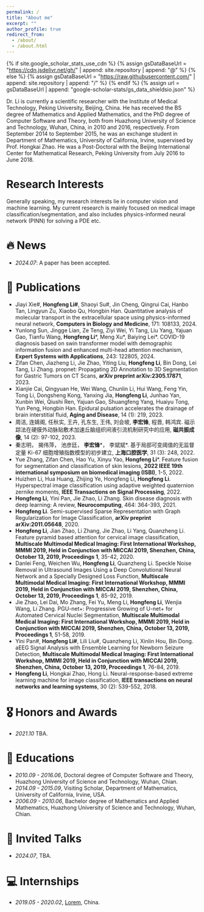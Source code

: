 ```yaml
---
permalink: /
title: "About me"
excerpt: ""
author_profile: true
redirect_from: 
  - /about/
  - /about.html
---
```


{% if site.google_scholar_stats_use_cdn %}
{% assign gsDataBaseUrl = "https://cdn.jsdelivr.net/gh/" | append: site.repository | append: "@" %}
{% else %}
{% assign gsDataBaseUrl = "https://raw.githubusercontent.com/" | append: site.repository | append: "/" %}
{% endif %}
{% assign url = gsDataBaseUrl | append: "google-scholar-stats/gs_data_shieldsio.json" %}

<span class='anchor' id='about-me'></span>

Dr. Li is currently a scientific researcher with the Institute of Medical Technology, Peking University, Beijing, China. He has received the BS degree of Mathematics and Applied Mathematics, and the PhD degree of Computer Software and Theory, both from Huazhong University of Science and Technology, Wuhan, China, in 2010 and 2016, respectively. From September 2014 to September 2015, he was an exchange student in Department of Mathematics, University of California, Irvine, supervised by Prof. Hongkai Zhao. He was a Post-Doctoral with the Beijing International Center for Mathematical Research, Peking University from July 2016 to June 2018.

# Research Interests
Generally speaking, my research interests lie in computer vision and machine learning. My current research is mainly focused on medical image classification/segmentation, and also includes physics-informed neural network (PINN) for solving a PDE etc.


# 🔥 News
- *2024.07*: A paper has been accepted. 


# 📝 Publications 
- Jiayi Xie#, **Hongfeng Li#**, Shaoyi Su#, Jin Cheng, Qingrui Cai, Hanbo Tan, Lingyun Zu, Xiaobo Qu, Hongbin Han. Quantitative analysis of molecular transport in the extracellular space using physics-informed neural network, **Computers in Biology and Medicine**, 171: 108133, 2024.
- Yunlong Sun, Jingge Lian, Ze Teng, Ziyi Wei, Yi Tang, Liu Yang, Yajuan Gao, Tianfu Wang, **Hongfeng Li***, Meng Xu*, Baiying Lei*. COVID-19 diagnosis based on swin transformer model with demographic information fusion and enhanced multi-head attention mechanism, **Expert Systems with Applications**, 243: 122805, 2024.
- Zifan Chen, Jiazheng Li, Jie Zhao, Yiting Liu, **Hongfeng Li**, Bin Dong, Lei Tang, Li Zhang. propnet: Propagating 2D Annotation to 3D Segmentation for Gastric Tumors on CT Scans, **arXiv preprint arXiv:2305.17871**, 2023.
- Xianjie Cai, Qingyuan He, Wei Wang, Chunlin Li, Hui Wang, Feng Yin, Tong Li, Dongsheng Kong, Yanxing Jia, **Hongfeng Li**, Junhao Yan, Xunbin Wei, Qiushi Ren, Yajuan Gao, Shuangfeng Yang, Huaiyu Tong, Yun Peng, Hongbin Han. Epidural pulsation accelerates the drainage of brain interstitial fluid, **Aging and Disease**, 14 (1): 219, 2023.
- 周洁, 连婧阁, 任秋实, 王卉, 孔东生, 王伟, 刘会坡, **李宏锋**, 程晋, 韩鸿宾. 磁示踪法在硬膜外动脉贴敷术加速丘脑组织间液引流机制研究中的应用, **磁共振成像**, 14 (2): 97-102, 2023.
- 秦志明， 揭伟萍， 池彦廷， **李宏锋***， 李斌斌*. 基于局部可变阈值的无监督定量 Ki-67 细胞增殖指数模型的初步建立, **上海口腔医学**, 31 (3): 248, 2022.
- Yue Zhang, Zifan Chen, Hao Yu, Xinyu Yao, **Hongfeng Li***. Feature fusion for segmentation and classification of skin lesions, **2022 IEEE 19th international symposium on biomedical imaging (ISBI)**, 1-5, 2022.
- Huizhen Li, Hua Huang, Zhijing Ye, Hongfeng Li, **Hongfeng Li**. Hyperspectral image classification using adaptive weighted quaternion zernike moments, **IEEE Transactions on Signal Processing**, 2022.
- **Hongfeng Li**, Yini Pan, Jie Zhao, Li Zhang. Skin disease diagnosis with deep learning: A review, **Neurocomputing**, 464: 364-393, 2021.
- **Hongfeng Li**. Semi-supervised Sparse Representation with Graph Regularization for Image Classification, **arXiv preprint arXiv:2011.05648**, 2020.
- **Hongfeng Li**, Jian Zhao, Li Zhang, Jie Zhao, Li Yang, Quanzheng Li. Feature pyramid based attention for cervical image classification, **Multiscale Multimodal Medical Imaging: First International Workshop, MMMI 2019, Held in Conjunction with MICCAI 2019, Shenzhen, China, October 13, 2019, Proceedings 1**, 35-42, 2020.
- Danlei Feng, Weichen Wu, **Hongfeng Li**, Quanzheng Li. Speckle Noise Removal in Ultrasound Images Using a Deep Convolutional Neural Network and a Specially Designed Loss Function, **Multiscale Multimodal Medical Imaging: First International Workshop, MMMI 2019, Held in Conjunction with MICCAI 2019, Shenzhen, China, October 13, 2019, Proceedings 1**, 85-92, 2019.
- Jie Zhao, Lei Dai, Mo Zhang, Fei Yu, Meng Li, **Hongfeng Li**, Wenjia Wang, Li Zhang. PGU-net+: Progressive Growing of U-net+ for Automated Cervical Nuclei Segmentation, **Multiscale Multimodal Medical Imaging: First International Workshop, MMMI 2019, Held in Conjunction with MICCAI 2019, Shenzhen, China, October 13, 2019, Proceedings 1**, 51-58, 2019.
- Yini Pan#, **Hongfeng Li#**, Lili Liu#, Quanzheng Li, Xinlin Hou, Bin Dong. aEEG Signal Analysis with Ensemble Learning for Newborn Seizure Detection, **Multiscale Multimodal Medical Imaging: First International Workshop, MMMI 2019, Held in Conjunction with MICCAI 2019, Shenzhen, China, October 13, 2019, Proceedings 1**, 76-84, 2019.
- **Hongfeng Li**, Hongkai Zhao, Hong Li. Neural-response-based extreme learning machine for image classification, **IEEE transactions on neural networks and learning systems**, 30 (2): 539-552, 2018.

# 🎖 Honors and Awards
- *2021.10* TBA. 

# 📖 Educations
- *2010.09 - 2016.06*, Doctoral degree of Computer Software and Theory, Huazhong University of Science and Technology, Wuhan, Chian.
- *2014.09 - 2015.09*, Visiting Scholar, Department of Mathematics, University of California, Irvine, USA. 
- *2006.09 - 2010.06*, Bachelor degree of Mathematics and Applied Mathematics, Huazhong University of Science and Technology, Wuhan, Chian. 

# 💬 Invited Talks
- *2024.07*, TBA. 


# 💻 Internships
- *2019.05 - 2020.02*, [Lorem](https://github.com/), China.
